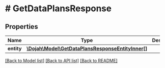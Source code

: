# # GetDataPlansResponse

## Properties

Name | Type | Description | Notes
------------ | ------------- | ------------- | -------------
**entity** | [**\Dojah\Model\GetDataPlansResponseEntityInner[]**](GetDataPlansResponseEntityInner.md) |  | [optional]

[[Back to Model list]](../../README.md#models) [[Back to API list]](../../README.md#endpoints) [[Back to README]](../../README.md)
